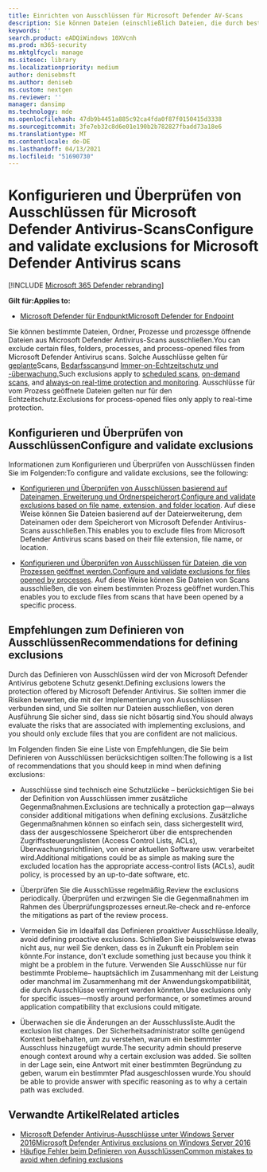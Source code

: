 ```yaml
---
title: Einrichten von Ausschlüssen für Microsoft Defender AV-Scans
description: Sie können Dateien (einschließlich Dateien, die durch bestimmte Prozesse geändert wurden) und Ordner von Microsoft Defender AV aus der Scanung ausschließen. Überprüfen Sie Ihre Ausschlüsse mit PowerShell.
keywords: ''
search.product: eADQiWindows 10XVcnh
ms.prod: m365-security
ms.mktglfcycl: manage
ms.sitesec: library
ms.localizationpriority: medium
author: denisebmsft
ms.author: deniseb
ms.custom: nextgen
ms.reviewer: ''
manager: dansimp
ms.technology: mde
ms.openlocfilehash: 47db9b4451a885c92ca4fda0f87f0150415d3338
ms.sourcegitcommit: 3fe7eb32c8d6e01e190b2b782827fbadd73a18e6
ms.translationtype: MT
ms.contentlocale: de-DE
ms.lasthandoff: 04/13/2021
ms.locfileid: "51690730"
---
```

# <a name="configure-and-validate-exclusions-for-microsoft-defender-antivirus-scans"></a><span data-ttu-id="68574-104">Konfigurieren und Überprüfen von Ausschlüssen für Microsoft Defender Antivirus-Scans</span><span class="sxs-lookup"><span data-stu-id="68574-104">Configure and validate exclusions for Microsoft Defender Antivirus scans</span></span>

[!INCLUDE [Microsoft 365 Defender rebranding](../../includes/microsoft-defender.md)]


<span data-ttu-id="68574-105">**Gilt für:**</span><span class="sxs-lookup"><span data-stu-id="68574-105">**Applies to:**</span></span>

- [<span data-ttu-id="68574-106">Microsoft Defender für Endpunkt</span><span class="sxs-lookup"><span data-stu-id="68574-106">Microsoft Defender for Endpoint</span></span>](/microsoft-365/security/defender-endpoint/)

<span data-ttu-id="68574-107">Sie können bestimmte Dateien, Ordner, Prozesse und prozessge öffnende Dateien aus Microsoft Defender Antivirus-Scans ausschließen.</span><span class="sxs-lookup"><span data-stu-id="68574-107">You can exclude certain files, folders, processes, and process-opened files from Microsoft Defender Antivirus scans.</span></span> <span data-ttu-id="68574-108">Solche Ausschlüsse gelten für [geplante](scheduled-catch-up-scans-microsoft-defender-antivirus.md)Scans, [Bedarfsscans](run-scan-microsoft-defender-antivirus.md)und [Immer-on-Echtzeitschutz und -überwachung.](configure-real-time-protection-microsoft-defender-antivirus.md)</span><span class="sxs-lookup"><span data-stu-id="68574-108">Such exclusions apply to [scheduled scans](scheduled-catch-up-scans-microsoft-defender-antivirus.md), [on-demand scans](run-scan-microsoft-defender-antivirus.md), and [always-on real-time protection and monitoring](configure-real-time-protection-microsoft-defender-antivirus.md).</span></span> <span data-ttu-id="68574-109">Ausschlüsse für vom Prozess geöffnete Dateien gelten nur für den Echtzeitschutz.</span><span class="sxs-lookup"><span data-stu-id="68574-109">Exclusions for process-opened files only apply to real-time protection.</span></span>

## <a name="configure-and-validate-exclusions"></a><span data-ttu-id="68574-110">Konfigurieren und Überprüfen von Ausschlüssen</span><span class="sxs-lookup"><span data-stu-id="68574-110">Configure and validate exclusions</span></span>

<span data-ttu-id="68574-111">Informationen zum Konfigurieren und Überprüfen von Ausschlüssen finden Sie im Folgenden:</span><span class="sxs-lookup"><span data-stu-id="68574-111">To configure and validate exclusions, see the following:</span></span>

- <span data-ttu-id="68574-112">[Konfigurieren und Überprüfen von Ausschlüssen basierend auf Dateinamen, Erweiterung und Ordnerspeicherort](configure-extension-file-exclusions-microsoft-defender-antivirus.md).</span><span class="sxs-lookup"><span data-stu-id="68574-112">[Configure and validate exclusions based on file name, extension, and folder location](configure-extension-file-exclusions-microsoft-defender-antivirus.md).</span></span> <span data-ttu-id="68574-113">Auf diese Weise können Sie Dateien basierend auf der Dateierweiterung, dem Dateinamen oder dem Speicherort von Microsoft Defender Antivirus-Scans ausschließen.</span><span class="sxs-lookup"><span data-stu-id="68574-113">This enables you to exclude files from Microsoft Defender Antivirus scans based on their file extension, file name, or location.</span></span>

- <span data-ttu-id="68574-114">[Konfigurieren und Überprüfen von Ausschlüssen für Dateien, die von Prozessen geöffnet werden.](configure-process-opened-file-exclusions-microsoft-defender-antivirus.md)</span><span class="sxs-lookup"><span data-stu-id="68574-114">[Configure and validate exclusions for files opened by processes](configure-process-opened-file-exclusions-microsoft-defender-antivirus.md).</span></span> <span data-ttu-id="68574-115">Auf diese Weise können Sie Dateien von Scans ausschließen, die von einem bestimmten Prozess geöffnet wurden.</span><span class="sxs-lookup"><span data-stu-id="68574-115">This enables you to exclude files from scans that have been opened by a specific process.</span></span>

## <a name="recommendations-for-defining-exclusions"></a><span data-ttu-id="68574-116">Empfehlungen zum Definieren von Ausschlüssen</span><span class="sxs-lookup"><span data-stu-id="68574-116">Recommendations for defining exclusions</span></span>

<span data-ttu-id="68574-117">Durch das Definieren von Ausschlüssen wird der von Microsoft Defender Antivirus gebotene Schutz gesenkt.</span><span class="sxs-lookup"><span data-stu-id="68574-117">Defining exclusions lowers the protection offered by Microsoft Defender Antivirus.</span></span> <span data-ttu-id="68574-118">Sie sollten immer die Risiken bewerten, die mit der Implementierung von Ausschlüssen verbunden sind, und Sie sollten nur Dateien ausschließen, von deren Ausführung Sie sicher sind, dass sie nicht bösartig sind.</span><span class="sxs-lookup"><span data-stu-id="68574-118">You should always evaluate the risks that are associated with implementing exclusions, and you should only exclude files that you are confident are not malicious.</span></span>

<span data-ttu-id="68574-119">Im Folgenden finden Sie eine Liste von Empfehlungen, die Sie beim Definieren von Ausschlüssen berücksichtigen sollten:</span><span class="sxs-lookup"><span data-stu-id="68574-119">The following is a list of recommendations that you should keep in mind when defining exclusions:</span></span>  

- <span data-ttu-id="68574-120">Ausschlüsse sind technisch eine Schutzlücke – berücksichtigen Sie bei der Definition von Ausschlüssen immer zusätzliche Gegenmaßnahmen.</span><span class="sxs-lookup"><span data-stu-id="68574-120">Exclusions are technically a protection gap—always consider additional mitigations when defining exclusions.</span></span> <span data-ttu-id="68574-121">Zusätzliche Gegenmaßnahmen können so einfach sein, dass sichergestellt wird, dass der ausgeschlossene Speicherort über die entsprechenden Zugriffssteuerungslisten (Access Control Lists, ACLs), Überwachungsrichtlinien, von einer aktuellen Software usw. verarbeitet wird.</span><span class="sxs-lookup"><span data-stu-id="68574-121">Additional mitigations could be as simple as making sure the excluded location has the appropriate access-control lists (ACLs), audit policy, is processed by an up-to-date software, etc.</span></span>

- <span data-ttu-id="68574-122">Überprüfen Sie die Ausschlüsse regelmäßig.</span><span class="sxs-lookup"><span data-stu-id="68574-122">Review the exclusions periodically.</span></span> <span data-ttu-id="68574-123">Überprüfen und erzwingen Sie die Gegenmaßnahmen im Rahmen des Überprüfungsprozesses erneut.</span><span class="sxs-lookup"><span data-stu-id="68574-123">Re-check and re-enforce the mitigations as part of the review process.</span></span>

- <span data-ttu-id="68574-124">Vermeiden Sie im Idealfall das Definieren proaktiver Ausschlüsse.</span><span class="sxs-lookup"><span data-stu-id="68574-124">Ideally, avoid defining proactive exclusions.</span></span> <span data-ttu-id="68574-125">Schließen Sie beispielsweise etwas nicht aus, nur weil Sie denken, dass es in Zukunft ein Problem sein könnte.</span><span class="sxs-lookup"><span data-stu-id="68574-125">For instance, don't exclude something just because you think it might be a problem in the future.</span></span> <span data-ttu-id="68574-126">Verwenden Sie Ausschlüsse nur für bestimmte Probleme– hauptsächlich im Zusammenhang mit der Leistung oder manchmal im Zusammenhang mit der Anwendungskompatibilität, die durch Ausschlüsse verringert werden könnten.</span><span class="sxs-lookup"><span data-stu-id="68574-126">Use exclusions only for specific issues—mostly around performance, or sometimes around application compatibility that exclusions could mitigate.</span></span>

- <span data-ttu-id="68574-127">Überwachen sie die Änderungen an der Ausschlussliste.</span><span class="sxs-lookup"><span data-stu-id="68574-127">Audit the exclusion list changes.</span></span> <span data-ttu-id="68574-128">Der Sicherheitsadministrator sollte genügend Kontext beibehalten, um zu verstehen, warum ein bestimmter Ausschluss hinzugefügt wurde.</span><span class="sxs-lookup"><span data-stu-id="68574-128">The security admin should preserve enough context around why a certain exclusion was added.</span></span> <span data-ttu-id="68574-129">Sie sollten in der Lage sein, eine Antwort mit einer bestimmten Begründung zu geben, warum ein bestimmter Pfad ausgeschlossen wurde.</span><span class="sxs-lookup"><span data-stu-id="68574-129">You should be able to provide answer with specific reasoning as to why a certain path was excluded.</span></span>

## <a name="related-articles"></a><span data-ttu-id="68574-130">Verwandte Artikel</span><span class="sxs-lookup"><span data-stu-id="68574-130">Related articles</span></span>

- [<span data-ttu-id="68574-131">Microsoft Defender Antivirus-Ausschlüsse unter Windows Server 2016</span><span class="sxs-lookup"><span data-stu-id="68574-131">Microsoft Defender Antivirus exclusions on Windows Server 2016</span></span>](configure-server-exclusions-microsoft-defender-antivirus.md)
- [<span data-ttu-id="68574-132">Häufige Fehler beim Definieren von Ausschlüssen</span><span class="sxs-lookup"><span data-stu-id="68574-132">Common mistakes to avoid when defining exclusions</span></span>](common-exclusion-mistakes-microsoft-defender-antivirus.md)